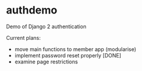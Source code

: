 # authdemo
Demo of Django 2 authentication

Current plans:
* move main functions to member app (modularise)
* implement password reset properly [DONE]
* examine page restrictions
